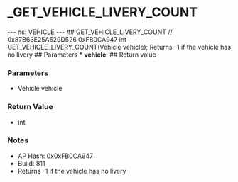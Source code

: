 # _GET_VEHICLE_LIVERY_COUNT

--- ns: VEHICLE --- ## GET_VEHICLE_LIVERY_COUNT  // 0x87B63E25A529D526 0xFB0CA947 int GET_VEHICLE_LIVERY_COUNT(Vehicle vehicle);  Returns -1 if the vehicle has no livery  ## Parameters * **vehicle**:  ## Return value

### Parameters
* Vehicle vehicle

### Return Value
* int

### Notes
* AP Hash: 0x0xFB0CA947
* Build: 811
* Returns -1 if the vehicle has no livery

